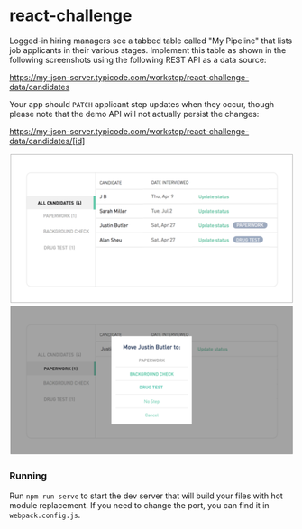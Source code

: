 # react-challenge

Logged-in hiring managers see a tabbed table called "My Pipeline" that lists job applicants
in their various stages. Implement this table as shown in the following screenshots using
the following REST API as a data source:

https://my-json-server.typicode.com/workstep/react-challenge-data/candidates

Your app should `PATCH` applicant step updates when they occur, though please note that
the demo API will not actually persist the changes:

https://my-json-server.typicode.com/workstep/react-challenge-data/candidates/[id]

<img src="docs/img/table.png" width="580">

<img src="docs/img/modal.png" width="580">

### Running

Run `npm run serve` to start the dev server that will build your files with hot module
replacement. If you need to change the port, you can find it in `webpack.config.js`.
